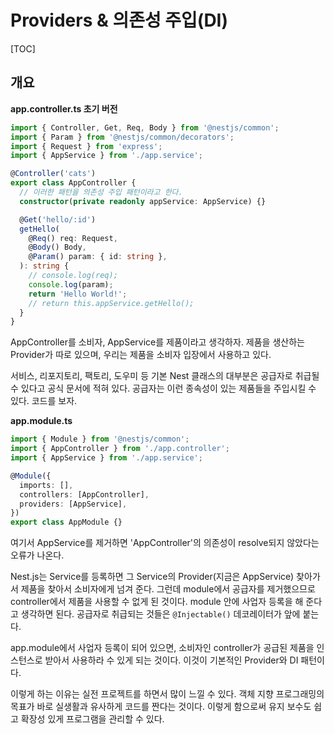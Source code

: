 # Providers & 의존성 주입(DI)

[TOC]

## 개요

**app.controller.ts 초기 버전**

```typescript
import { Controller, Get, Req, Body } from '@nestjs/common';
import { Param } from '@nestjs/common/decorators';
import { Request } from 'express';
import { AppService } from './app.service';

@Controller('cats')
export class AppController {
  // 이러한 패턴을 의존성 주입 패턴이라고 한다.
  constructor(private readonly appService: AppService) {}

  @Get('hello/:id')
  getHello(
    @Req() req: Request,
    @Body() Body,
    @Param() param: { id: string },
  ): string {
    // console.log(req);
    console.log(param);
    return 'Hello World!';
    // return this.appService.getHello();
  }
}
```

AppController를 소비자, AppService를 제품이라고 생각하자. 제품을 생산하는 Provider가 따로 있으며, 우리는 제품을 소비자 입장에서 사용하고 있다.

서비스, 리포지토리, 팩토리, 도우미 등 기본 Nest 클래스의 대부분은 공급자로 취급될 수 있다고 공식 문서에 적혀 있다. 공급자는 이런 종속성이 있는 제품들을 주입시킬 수 있다. 코드를 보자.

**app.module.ts**

```typescript
import { Module } from '@nestjs/common';
import { AppController } from './app.controller';
import { AppService } from './app.service';

@Module({
  imports: [],
  controllers: [AppController],
  providers: [AppService],
})
export class AppModule {}
```

여기서 AppService를 제거하면 'AppController'의 의존성이 resolve되지 않았다는 오류가 나온다.

Nest.js는 Service를 등록하면 그 Service의 Provider(지금은 AppService) 찾아가서 제품을 찾아서 소비자에게 넘겨 준다. 그런데 module에서 공급자를 제거했으므로 controller에서 제품을 사용할 수 없게 된 것이다. module 안에 사업자 등록을 해 준다고 생각하면 된다. 공급자로 취급되는 것들은 `@Injectable()` 데코레이터가 앞에 붙는다.

app.module에서 사업자 등록이 되어 있으면, 소비자인 controller가 공급된 제품을 인스턴스로 받아서 사용하라 수 있게 되는 것이다. 이것이 기본적인 Provider와 DI 패턴이다.

이렇게 하는 이유는 실전 프로젝트를 하면서 많이 느낄 수 있다. 객체 지향 프로그래밍의 목표가 바로 실생활과 유사하게 코드를 짠다는 것이다. 이렇게 함으로써 유지 보수도 쉽고 확장성 있게 프로그램을 관리할 수 있다.